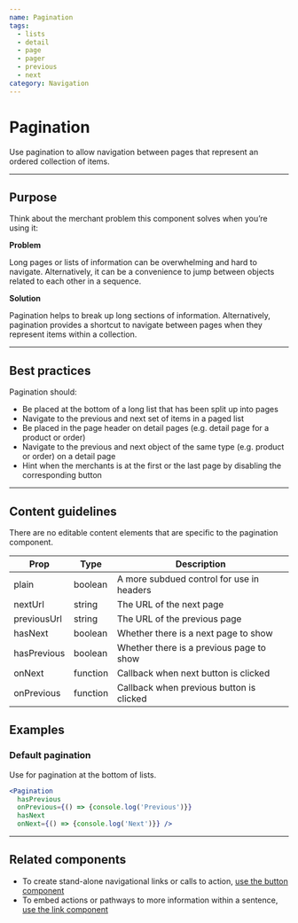 ```yaml
---
name: Pagination
tags:
  - lists
  - detail
  - page
  - pager
  - previous
  - next
category: Navigation
---
```


# Pagination

Use pagination to allow navigation between pages that represent an ordered collection of items.

---

## Purpose

Think about the merchant problem this component solves when you’re using it:

**Problem**

Long pages or lists of information can be overwhelming and hard to navigate. Alternatively, it can be a convenience to jump between objects related to each other in a sequence.

**Solution**

Pagination helps to break up long sections of information. Alternatively, pagination provides a shortcut to navigate between pages when they represent items within a collection.

---

## Best practices

Pagination should:

* Be placed at the bottom of a long list that has been split up into pages
* Navigate to the previous and next set of items in a paged list
* Be placed in the page header on detail pages (e.g. detail page for a product or order)
* Navigate to the previous and next object of the same type (e.g. product or order) on a detail page
* Hint when the merchants is at the first or the last page by disabling the corresponding button

---

## Content guidelines

There are no editable content elements that are specific to the pagination component.


| Prop | Type | Description |
| ---- | ---- | ----------- |
| plain | boolean | A more subdued control for use in headers |
| nextUrl | string | The URL of the next page |
| previousUrl | string | The URL of the previous page |
| hasNext | boolean | Whether there is a next page to show |
| hasPrevious | boolean | Whether there is a previous page to show |
| onNext | function | Callback when next button is clicked |
| onPrevious | function | Callback when previous button is clicked |


## Examples

### Default pagination

Use for pagination at the bottom of lists.

```jsx
<Pagination
  hasPrevious
  onPrevious={() => {console.log('Previous')}}
  hasNext
  onNext={() => {console.log('Next')}} />
```

---

## Related components

* To create stand-alone navigational links or calls to action, [use the button component](/components/actions/button)
* To embed actions or pathways to more information within a sentence, [use the link component](/components/navigation/link)
